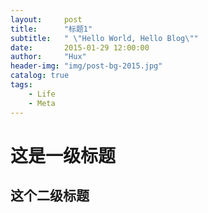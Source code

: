 ```yaml
---
layout:     post
title:      "标题1"
subtitle:   " \"Hello World, Hello Blog\""
date:       2015-01-29 12:00:00
author:     "Hux"
header-img: "img/post-bg-2015.jpg"
catalog: true
tags:
    - Life
    - Meta
---
```


# 这是一级标题

## 这个二级标题